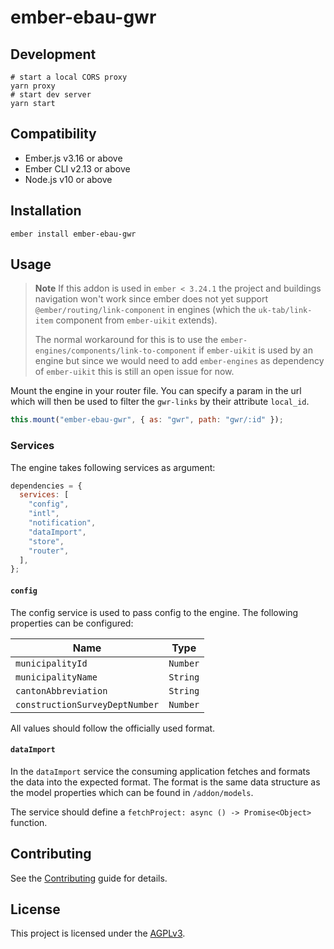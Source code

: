 ember-ebau-gwr
==============================================================================

Development
------------------------------------------------------------------------------

```
# start a local CORS proxy
yarn proxy
# start dev server
yarn start
```


Compatibility
------------------------------------------------------------------------------

* Ember.js v3.16 or above
* Ember CLI v2.13 or above
* Node.js v10 or above


Installation
------------------------------------------------------------------------------

```
ember install ember-ebau-gwr
```


Usage
------------------------------------------------------------------------------

> **Note**
> If this addon is used in `ember < 3.24.1` the project and buildings navigation
> won't work since ember does not yet support `@ember/routing/link-component`
> in engines (which the `uk-tab/link-item`  component from `ember-uikit` extends). 
>
> The normal workaround for this is to use the `ember-engines/components/link-to-component` if `ember-uikit` is used by an engine but since we would need to add `ember-engines` as dependency of `ember-uikit` this is still an open issue for now.

Mount the engine in your router file. You can specify a param in the url which
will then be used to filter the `gwr-links` by their attribute `local_id`.

```js
this.mount("ember-ebau-gwr", { as: "gwr", path: "gwr/:id" });
```

### Services

The engine takes following services as argument:

```js
dependencies = {
  services: [
    "config",
    "intl",
    "notification",
    "dataImport",
    "store",
    "router",
  ],
};
```

#### `config`

The config service is used to pass config to the engine. The following properties can be configured:

| Name                           | Type     |
| ------------------------------ | -------- |
| `municipalityId`               | `Number` |
| `municipalityName`             | `String` |
| `cantonAbbreviation`           | `String` |
| `constructionSurveyDeptNumber` | `Number` |

All values should follow the officially used format.

#### `dataImport`

In the `dataImport` service the consuming application fetches and formats the data into the expected format. The format is the same data structure as the model properties which can be found in `/addon/models`.

The service should define a `fetchProject: async () -> Promise<Object>` function.


Contributing
------------------------------------------------------------------------------

See the [Contributing](CONTRIBUTING.md) guide for details.


License
------------------------------------------------------------------------------

This project is licensed under the [AGPLv3](LICENSE.md).
